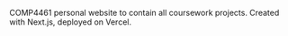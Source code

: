 COMP4461 personal website to contain all coursework projects.
Created with Next.js, deployed on Vercel.
